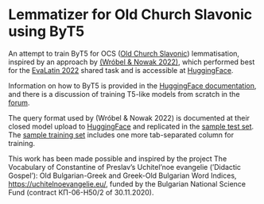 # Lemmatizer for Old Church Slavonic using ByT5

An attempt to train ByT5 for OCS ([Old Church Slavonic](https://en.wikipedia.org/wiki/Old_Church_Slavonic)) lemmatisation, inspired by an approach by [(Wróbel & Nowak 2022)](https://aclanthology.org/2022.lt4hala-1.31/), which performed best for the [EvaLatin 2022](https://aclanthology.org/2022.lt4hala-1.29/) shared task and is accessible at [HuggingFace](https://huggingface.co/enelpol/evalatin2022-lemma-open).

Information on how to ByT5 is provided in the [HuggingFace documentation](https://huggingface.co/docs/transformers/model_doc/byt5), and there is a discussion of training T5-like models from scratch in the [forum](https://discuss.huggingface.co/t/t5-training-from-scratch/1898).

The query format used by (Wróbel & Nowak 2022) is documented at their closed model upload to [HuggingFace](https://huggingface.co/enelpol/evalatin2022-lemma-closed) and replicated in the [sample test set](./stanza_pos/00-Prolog.test). The [sample training set](./stanza_pos/00-Prolog.train) includes one more tab-separated column for training.

This work has been made possible and inspired by the project The Vocabulary of Constantine of Preslav’s Uchitel’noe evangelie (’Didactic Gospel’): Old Bulgarian-Greek and Greek-Old Bulgarian Word Indices, https://uchitelnoevangelie.eu/, funded by the Bulgarian National Science Fund (contract КП-06-Н50/2 of 30.11.2020).